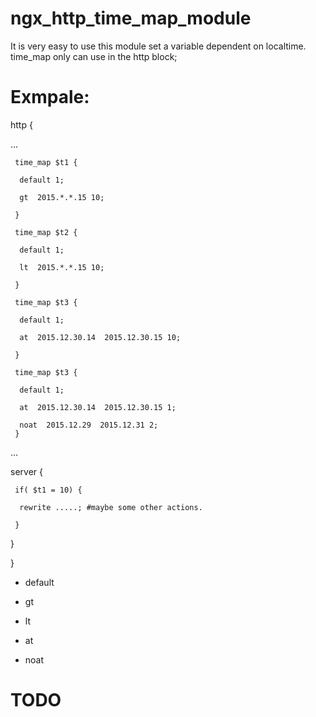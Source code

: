 # ngx_http_time_map_module

It is very easy to use this module set a variable dependent on localtime.
time_map only can use in the http block;

# Exmpale:

 http {

 ...

     time_map $t1 {

      default 1; 

      gt  2015.*.*.15 10;

     }

     time_map $t2 {

      default 1; 

      lt  2015.*.*.15 10;

     }

     time_map $t3 {

      default 1; 

      at  2015.12.30.14  2015.12.30.15 10;

     }

     time_map $t3 {

      default 1; 

      at  2015.12.30.14  2015.12.30.15 1;

      noat  2015.12.29  2015.12.31 2;
     }
    
 ...

   server {

     if( $t1 = 10) {

      rewrite .....; #maybe some other actions.

     }

   }

 }


* default

* gt

* lt

* at

* noat

# TODO
